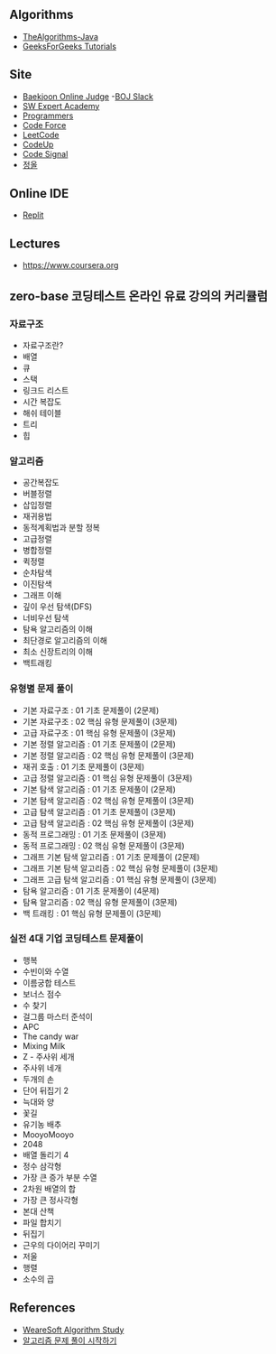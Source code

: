 ## Algorithms

- [TheAlgorithms-Java](https://github.com/TheAlgorithms/Java)
- [GeeksForGeeks Tutorials](https://www.geeksforgeeks.org/array-data-structure/?ref=ghm)

## Site

- [Baekjoon Online Judge](https://www.acmicpc.net/)
  -[BOJ Slack](https://acmicpc.slack.com)
- [SW Expert Academy](https://swexpertacademy.com/main/main.do)
- [Programmers](https://programmers.co.kr/)
- [Code Force](https://codeforces.com/)
- [LeetCode](https://leetcode.com/)
- [CodeUp](https://codeup.kr/)
- [Code Signal](https://app.codesignal.com)
- [정올](https://www.jungol.co.kr)

## Online IDE

- [Replit](https://repl.it/languages/java)

## Lectures

- https://www.coursera.org

## zero-base 코딩테스트 온라인 유료 강의의 커리큘럼

### 자료구조

- 자료구조란?
- 배열
- 큐
- 스택
- 링크드 리스트
- 시간 복잡도
- 해쉬 테이블
- 트리
- 힙

### 알고리즘

- 공간복잡도
- 버블정렬
- 삽입정렬
- 재귀용법
- 동적계획법과 분할 정복
- 고급정렬
- 병합정렬
- 퀵정렬
- 순차탐색
- 이진탐색
- 그래프 이해
- 깊이 우선 탐색(DFS)
- 너비우선 탐색
- 탐욕 알고리즘의 이해
- 최단경로 알고리즘의 이해
- 최소 신장트리의 이해
- 백트래킹

### 유형별 문제 풀이

- 기본 자료구조 : 01 기초 문제풀이 (2문제)
- 기본 자료구조 : 02 핵심 유형 문제풀이 (3문제)
- 고급 자료구조 : 01 핵심 유형 문제풀이 (3문제)
- 기본 정렬 알고리즘 : 01 기초 문제풀이 (2문제)
- 기본 정렬 알고리즘 : 02 핵심 유형 문제풀이 (3문제)
- 재귀 호출 : 01 기초 문제풀이 (3문제)
- 고급 정렬 알고리즘 : 01 핵심 유형 문제풀이 (3문제)
- 기본 탐색 알고리즘 : 01 기초 문제풀이 (2문제)
- 기본 탐색 알고리즘 : 02 핵심 유형 문제풀이 (3문제)
- 고급 탐색 알고리즘 : 01 기초 문제풀이 (3문제)
- 고급 탐색 알고리즘 : 02 핵심 유형 문제풀이 (3문제)
- 동적 프로그래밍 : 01 기초 문제풀이 (3문제)
- 동적 프로그래밍 : 02 핵심 유형 문제풀이 (3문제)
- 그래프 기본 탐색 알고리즘 : 01 기초 문제풀이 (2문제)
- 그래프 기본 탐색 알고리즘 : 02 핵심 유형 문제풀이 (3문제)
- 그래프 고급 탐색 알고리즘 : 01 핵심 유형 문제풀이 (3문제)
- 탐욕 알고리즘 : 01 기초 문제풀이 (4문제)
- 탐욕 알고리즘 : 02 핵심 유형 문제풀이 (3문제)
- 백 트래킹 : 01 핵심 유형 문제풀이 (3문제)

### 실전 4대 기업 코딩테스트 문제풀이

- 행복
- 수빈이와 수열
- 이름궁합 테스트
- 보너스 점수
- 수 찾기
- 걸그룹 마스터 준석이
- APC
- The candy war
- Mixing Milk
- Z - 주사위 세개
- 주사위 네개
- 두개의 손
- 단어 뒤집기 2
- 늑대와 양
- 꽃길
- 유기농 배추
- MooyoMooyo
- 2048
- 배열 돌리기 4
- 정수 삼각형
- 가장 큰 증가 부분 수열
- 2차원 배열의 합
- 가장 큰 정사각형
- 본대 산책
- 파일 합치기
- 뒤집기
- 근우의 다이어리 꾸미기
- 저울
- 행렬
- 소수의 곱

## References

- [WeareSoft Algorithm Study](https://github.com/WeareSoft/algorithm-study)
- [알고리즘 문제 풀이 시작하기](https://plzrun.tistory.com/entry/%EC%95%8C%EA%B3%A0%EB%A6%AC%EC%A6%98-%EB%AC%B8%EC%A0%9C%ED%92%80%EC%9D%B4PS-%EC%8B%9C%EC%9E%91%ED%95%98%EA%B8%B0)
